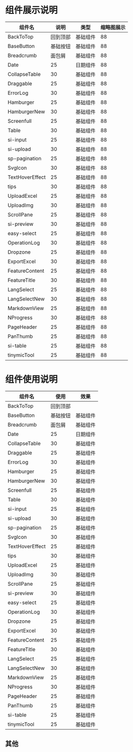 # 组件展示说明

| 组件名 | 说明 | 类型 | 缩略图展示 |
| ---- | ---- | ---- |  ---- |
| BackToTop | 回到顶部 | 基础组件 | 88    |
| BaseButton | 基础按钮 | 基础组件 | 88    |
| Breadcrumb | 面包屑 | 基础组件 | 88    |
| Date | 25 | 日期组件 | 88    |
| CollapseTable | 30 | 基础组件 | 88    |
| Draggable | 25 | 基础组件 | 88    |
| ErrorLog | 30 | 基础组件 | 88    |
| Hamburger | 25 | 基础组件 | 88    |
| HamburgerNew | 30 | 基础组件 | 88    |
| Screenfull | 25 | 基础组件 | 88    |
| Table | 30 | 基础组件 | 88    |
| si-input | 25 | 基础组件 | 88    |
| si-upload | 30 | 基础组件 | 88    |
| sp-pagination | 25 | 基础组件 | 88    |
| SvgIcon | 30 | 基础组件 | 88    |
| TextHoverEffect | 25 | 基础组件 | 88    |
| tips | 30 | 基础组件 | 88    |
| UploadExcel | 25 | 基础组件 | 88    |
| UploadImg | 30 | 基础组件 | 88    |
| ScrollPane | 25 | 基础组件 | 88    |
| si-preview | 30 | 基础组件 | 88    |
| easy-select | 25 | 基础组件 | 88    |
| OperationLog | 30 | 基础组件 | 88    |
| Dropzone | 25 | 基础组件 | 88    |
| ExportExcel | 30 | 基础组件 | 88    |
| FeatureContent | 25 | 基础组件 | 88    |
| FeatureTitle | 30 | 基础组件 | 88    |
| LangSelect | 25 | 基础组件 | 88    |
| LangSelectNew | 30 | 基础组件 | 88    |
| MarkdownView | 25 | 基础组件 | 88    |
| NProgress | 30 | 基础组件 | 88    |
| PageHeader | 25 | 基础组件 | 88    |
| PanThumb | 25 | 基础组件 | 88    |
| si-table | 25 | 基础组件 | 88    |
| tinymicTool | 25 | 基础组件 | 88    |



# 组件使用说明
| 组件名 | 使用 | 效果 | 
| ---- | ---- | ---- |  
| BackToTop | 回到顶部 | 
| BaseButton | 基础按钮 | 基础组件 | 
| Breadcrumb | 面包屑 | 基础组件 | 
| Date | 25 | 日期组件 |
| CollapseTable | 30 | 基础组件 | 
| Draggable | 25 | 基础组件 | 
| ErrorLog | 30 | 基础组件 | 
| Hamburger | 25 | 基础组件 | 
| HamburgerNew | 30 | 基础组件 | 
| Screenfull | 25 | 基础组件 | 
| Table | 30 | 基础组件 | 
| si-input | 25 | 基础组件 | 
| si-upload | 30 | 基础组件 | 
| sp-pagination | 25 | 基础组件 | 
| SvgIcon | 30 | 基础组件 | 
| TextHoverEffect | 25 | 基础组件 | 
| tips | 30 | 基础组件 | 
| UploadExcel | 25 | 基础组件 | 
| UploadImg | 30 | 基础组件 | 
| ScrollPane | 25 | 基础组件 | 
| si-preview | 30 | 基础组件 | 
| easy-select | 25 | 基础组件 | 
| OperationLog | 30 | 基础组件 | 
| Dropzone | 25 | 基础组件 | 
| ExportExcel | 30 | 基础组件 | 
| FeatureContent | 25 | 基础组件 | 
| FeatureTitle | 30 | 基础组件 | 
| LangSelect | 25 | 基础组件 | 
| LangSelectNew | 30 | 基础组件 |
| MarkdownView | 25 | 基础组件 | 
| NProgress | 30 | 基础组件 | 
| PageHeader | 25 | 基础组件 | 
| PanThumb | 25 | 基础组件 | 
| si-table | 25 | 基础组件 | 
| tinymicTool | 25 | 基础组件 |

## 其他

